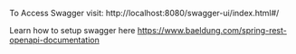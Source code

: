 To Access Swagger visit: http://localhost:8080/swagger-ui/index.html#/

Learn how to setup swagger here https://www.baeldung.com/spring-rest-openapi-documentation
